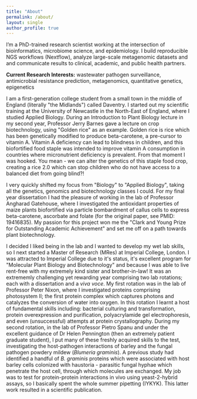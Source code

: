 ```yaml
---
title: "About"
permalink: /about/
layout: single
author_profile: true
---
```


I’m a PhD-trained research scientist working at the intersection of bioinformatics, microbiome science, and epidemiology. I build reproducible NGS workflows (Nextflow), analyze large-scale metagenomic datasets and and communicate results to clinical, academic, and public health partners.

**Current Research Interests:** wastewater pathogen surveillance, antimicrobial resistance prediction, metagenomics, quantitative genetics, epigenetics 

I am a first-generation college student from a small town in the middle of England (literally "the Midlands") called Daventry. I started out my scientific training at the University of Newcastle in the North-East of England, where I studied Applied Biology. During an Introduction to Plant Biology lecture in my second year, Professor Jerry Barnes gave a lecture on crop biotechnology, using "Golden rice" as an example. Golden rice is rice which has been genetically modified to produce beta-carotene, a pre-cursor to vitamin A. Vitamin A deficiency can lead to blindness in children, and this biofortified food staple was intended to improve vitamin A consumption in countries where micronutrient deficiency is prevalent. From that moment I was hooked. You mean - we can alter the genetics of this staple food crop, creating a rice 2.0 which can stop children who do not have access to a balanced diet from going blind?!

I very quickly shifted my focus from "Biology" to "Applied Biology", taking all the genetics, genomics and biotechnology classes I could. For my final year dissertation I had the pleasure of working in the lab of Professor Angharad Gatehouse, where I investigated the antioxidant properties of maize plants biofortified via particle bombardment of callus cells to express beta-carotene, ascorbate and folate (for the original paper, see PMID: 19416835). My passion for this project won me the "Clark and Young Prize for Outstanding Academic Achievement" and set me off on a path towards plant biotechnology.

I decided I liked being in the lab and I wanted to develop my wet lab skills, so I next started a Master of Research (MRes) at Imperial College, London. I was attracted to Imperial College due to it's status, it's excellent program for "Molecular Plant Biology and Biotechnology" and because I was able to live rent-free with my extremely kind sister and brother-in-law! It was an extrememly challenging yet rewarding year comprising two lab rotations; each with a dissertation and a *viva voce*. My first rotation was in the lab of Professor Peter Nixon, where I investigated proteins comprising photosystem II; the first protein complex which captures photons and catalyzes the conversion of water into oxygen. In this rotation I learnt a host of fundamental skills including: bacterial culturing and transformation, protein overexpression and purification, polyacrylamide gel electrophoresis, and even (unsuccessful) attempts at protein crystallography. During my second rotation, in the lab of Professor Pietro Spanu and under the excellent guidance of Dr Helen Pennington (then an extremely patient graduate student), I put many of these freshly acquired skills to the test, investigating the host-pathogen interactions of barley and the fungal pathogen powdery mildew (*Blumeria graminis*). A previous study had identified a handful of *B. graminis* proteins which were associated with host barley cells colonized with haustoria - parasitic fungal hyphae which penetrate the host cell, through which molecules are exchanged. My job was to test for protein-protein interactions in vivo using yeast-2-hybrid assays, so I basically spent the whole summer pipetting (IYKYK). This latter work resulted in a scientific publication.

